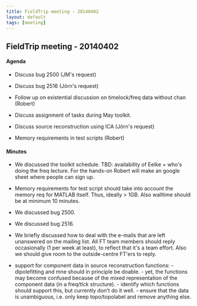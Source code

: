 ```yaml
---
title: FieldTrip meeting - 20140402
layout: default
tags: [meeting]
---
```


## FieldTrip meeting - 20140402

#### Agenda

*  Discuss bug 2500 (JM's request)

*  Discuss bug 2516 (Jörn's request)

*  Follow up on existential discussion on timelock/freq data without chan (Robert)  

*  Discuss assignment of tasks during May toolkit.

*  Discuss source reconstruction using ICA (Jörn's request)

*  Memory requirements in test scripts (Robert) 

#### Minutes

*  We discussed the toolkit schedule. TBD: availability of Eelke + who's doing the freq lecture. For the hands-on Robert will make an google sheet where people can sign up.

*  Memory requirements for test script should take into account the memory req for MATLAB itself. Thus, ideally > 1GB. Also walltime should be at minimum 10 minutes.

*  We discussed bug 2500.

*  We discussed bug 2516.

*  We briefly discussed how to deal with the e-mails that are left unanswered on the mailing list. All FT team members should reply occasionally (1 per week at least), to reflect that it's a team effort. Also we should give room to the outside-centre FT'ers to reply.

*  support for component data in source reconstruction functions: 
        - dipolefitting and mne should in principle be doable.
        - yet, the functions may become confused because of the mixed representation of the component data (in a freq/tlck structure).
        - identify which functions should support this, but currently don't do it well.
        - ensure that the data is unambiguous, i.e. only keep topo/topolabel and remove anything else.

